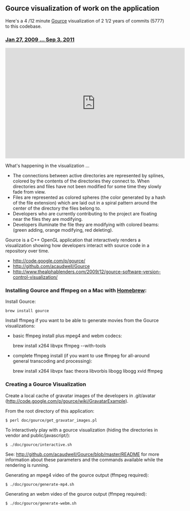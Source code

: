 ## Gource visualization of work on the application

Here's a 4 /12 minute [Gource](https://github.com/acaudwell/Gource) visualization of 2 1/2 years of commits (5777) to this codebase.

### [Jan 27, 2009 ... Sep 3, 2011](http://www.youtube.com/watch?v=AFrLpHRRgv8)

<iframe width="560" height="345" src="http://www.youtube.com/embed/AFrLpHRRgv8?enablejsapi=0" frameborder="0">placeholder</iframe>

What's happening in the visualization ...

- The connections between active directories are represented by splines, colored by the contents of the directories they connect to. When directories and files have not been modified for some time they slowly fade from view.
- Files are represented as colored spheres (the color generated by a hash of the file extension) which are laid out in a spiral pattern around the center of the directory the files belong to.
- Developers who are currently contributing to the project are floating near the files they are modifying.
- Developers illuminate the file they are modifying with colored beams: (green adding, orange modifying, red deleting).

Gource is a C++ OpenGL application that interactively renders a visualization showing how developers interact with source code in a repository over time.

- http://code.google.com/p/gource/
- http://github.com/acaudwell/Gource
- http://www.thealphablenders.com/2009/12/gource-software-version-control-visualization/

### Installing Gource and ffmpeg on a Mac with [Homebrew](http://mxcl.github.com/homebrew/):

Install Gource:

    brew install gource

Install ffmpeg if you want to be able to generate movies from the Gource visualizations:

* basic ffmpeg install plus mpeg4 and webm codecs:

    brew install x264 libvpx ffmpeg  --with-tools

* complete ffmpeg install (if you want to use ffmpeg for all-around general transcoding and processing):

    brew install x264 libvpx faac theora libvorbis libogg libogg xvid ffmpeg

### Creating a Gource Visualization

Create a local cache of gravatar images of the developers in .git/avatar (http://code.google.com/p/gource/wiki/GravatarExample).

From the root directory of this application:

    $ perl doc/gource/get_gravatar_images.pl

To interactively play with a gource visualization (hiding the directories in vendor and public/javascript/):

    $ ./doc/gource/interactive.sh

See: http://github.com/acaudwell/Gource/blob/master/README for more information about these parameters and the commands available while the rendering is running.

Generating an mpeg4 video of the gource output (ffmpeg required):

    $ ./doc/gource/generate-mp4.sh

Generating an webm video of the gource output (ffmpeg required):

    $ ./doc/gource/generate-webm.sh

